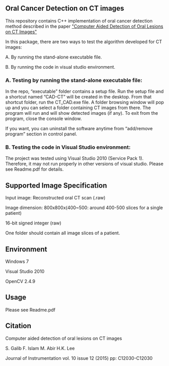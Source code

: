 ## Oral Cancer Detection on CT images

This repository contains C++ implementation of oral cancer detection method described in the paper ["Computer Aided Detection of Oral Lesions on CT Images"](https://arxiv.org/abs/1611.09769)

In this package, there are two ways to test the algorithm developed for CT images: 

A. By running the stand-alone executable file. 

B. By running the code in visual studio environment. 

### A. Testing by running the stand-alone executable file:

In the repo, “executable” folder contains a setup file. Run the setup file and a shortcut named “CAD-CT” will be created in the desktop. From that shortcut folder, run the CT_CAD.exe file. A folder browsing window will pop up and you can select a folder containing CT images from there. The program will run and will show detected images (if any). To exit from the program, close the console window. 

If you want, you can uninstall the software anytime from “add/remove program” section in control panel. 

### B. Testing the code in Visual Studio environment:

The project was tested using Visual Studio 2010 (Service Pack 1). Therefore, it may not run properly in other versions of visual studio. Please see Readme.pdf for details.


## Supported Image Specification

Input image: Reconstructed oral CT scan (.raw) 

Image dimension: 800x800x(400~500: around 400-500 slices for a single patient) 

16-bit signed integer (raw)

One folder should contain all image slices of a patient.

## Environment

Windows 7

Visual Studio 2010

OpenCV 2.4.9


## Usage

Please see Readme.pdf

## Citation

Computer aided detection of oral lesions on CT images

S. Galib F. Islam M. Abir H.K. Lee

Journal of Instrumentation vol. 10 issue 12 (2015) pp: C12030-C12030
